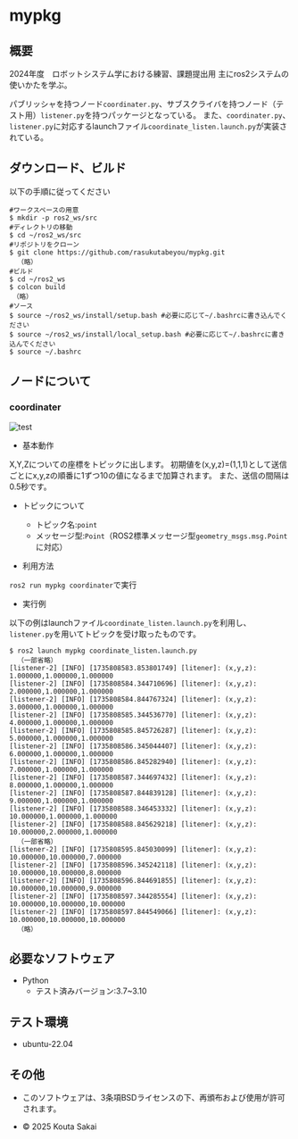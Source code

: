 # mypkg

## 概要

2024年度　ロボットシステム学における練習、課題提出用
主にros2システムの使いかたを学ぶ。

パブリッシャを持つノード`coordinater.py`、サブスクライバを持つノード（テスト用）`listener.py`を持つパッケージとなっている。
また、`coordinater.py`、`listener.py`に対応するlaunchファイル`coordinate_listen.launch.py`が実装されている。

## ダウンロード、ビルド

以下の手順に従ってください

```
#ワークスペースの用意
$ mkdir -p ros2_ws/src
#ディレクトリの移動
$ cd ~/ros2_ws/src
#リポジトリをクローン
$ git clone https://github.com/rasukutabeyou/mypkg.git
  （略）
#ビルド
$ cd ~/ros2_ws
$ colcon build
　（略）
#ソース
$ source ~/ros2_ws/install/setup.bash #必要に応じて~/.bashrcに書き込んでください
$ source ~/ros2_ws/install/local_setup.bash #必要に応じて~/.bashrcに書き込んでください
$ source ~/.bashrc
```

## ノードについて

### coordinater
![test](https://github.com/rasukutabeyou/mypkg/actions/workflows/test.yml/badge.svg)

- 基本動作

X,Y,Zについての座標をトピックに出します。
初期値を(x,y,z)=(1,1,1)として送信ごとにx,y,zの順番に1ずつ10の値になるまで加算されます。
また、送信の間隔は0.5秒です。

- トピックについて
  - トピック名:`point`
  - メッセージ型:`Point`（ROS2標準メッセージ型`geometry_msgs.msg.Point`に対応）

- 利用方法

`ros2 run mypkg coordinater`で実行

- 実行例

以下の例はlaunchファイル`coordinate_listen.launch.py`を利用し、`listener.py`を用いてトピックを受け取ったものです。

```
$ ros2 launch mypkg coordinate_listen.launch.py
  （一部省略）
[listener-2] [INFO] [1735808583.853801749] [litener]: (x,y,z): 1.000000,1.000000,1.000000
[listener-2] [INFO] [1735808584.344710696] [litener]: (x,y,z): 2.000000,1.000000,1.000000
[listener-2] [INFO] [1735808584.844767324] [litener]: (x,y,z): 3.000000,1.000000,1.000000
[listener-2] [INFO] [1735808585.344536770] [litener]: (x,y,z): 4.000000,1.000000,1.000000
[listener-2] [INFO] [1735808585.845726287] [litener]: (x,y,z): 5.000000,1.000000,1.000000
[listener-2] [INFO] [1735808586.345044407] [litener]: (x,y,z): 6.000000,1.000000,1.000000
[listener-2] [INFO] [1735808586.845282940] [litener]: (x,y,z): 7.000000,1.000000,1.000000
[listener-2] [INFO] [1735808587.344697432] [litener]: (x,y,z): 8.000000,1.000000,1.000000
[listener-2] [INFO] [1735808587.844839128] [litener]: (x,y,z): 9.000000,1.000000,1.000000
[listener-2] [INFO] [1735808588.346453332] [litener]: (x,y,z): 10.000000,1.000000,1.000000
[listener-2] [INFO] [1735808588.845629218] [litener]: (x,y,z): 10.000000,2.000000,1.000000
  （一部省略）
[listener-2] [INFO] [1735808595.845030099] [litener]: (x,y,z): 10.000000,10.000000,7.000000
[listener-2] [INFO] [1735808596.345242118] [litener]: (x,y,z): 10.000000,10.000000,8.000000
[listener-2] [INFO] [1735808596.844691855] [litener]: (x,y,z): 10.000000,10.000000,9.000000
[listener-2] [INFO] [1735808597.344285554] [litener]: (x,y,z): 10.000000,10.000000,10.000000
[listener-2] [INFO] [1735808597.844549066] [litener]: (x,y,z): 10.000000,10.000000,10.000000
  （略）
```

## 必要なソフトウェア
- Python
  - テスト済みバージョン:3.7~3.10

## テスト環境
- ubuntu-22.04

## その他
 - このソフトウェアは、3条項BSDライセンスの下、再頒布および使用が許可されます。

 - © 2025 Kouta Sakai
